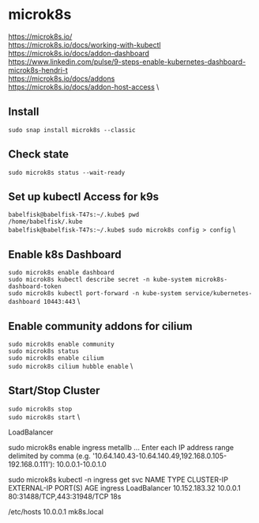 # microk8s
https://microk8s.io/ \
https://microk8s.io/docs/working-with-kubectl \
https://microk8s.io/docs/addon-dashboard \
https://www.linkedin.com/pulse/9-steps-enable-kubernetes-dashboard-microk8s-hendri-t \
https://microk8s.io/docs/addons \
https://microk8s.io/docs/addon-host-access \

## Install
`sudo snap install microk8s --classic`


## Check state
`sudo microk8s status --wait-ready`

## Set up kubectl Access for k9s

`babelfisk@babelfisk-T47s:~/.kube$ pwd` \
`/home/babelfisk/.kube` \
`babelfisk@babelfisk-T47s:~/.kube$ sudo microk8s config > config` \

## Enable k8s Dashboard
`sudo microk8s enable dashboard` \
`sudo microk8s kubectl describe secret -n kube-system microk8s-dashboard-token` \
`sudo microk8s kubectl port-forward -n kube-system service/kubernetes-dashboard 10443:443` \

## Enable community addons for cilium

`sudo microk8s enable community` \
`sudo microk8s status` \
`sudo microk8s enable cilium` \
`sudo microk8s cilium hubble enable` \

## Start/Stop Cluster

`sudo microk8s stop` \
`sudo microk8s start` \

LoadBalancer

sudo microk8s enable ingress metallb
...
Enter each IP address range delimited by comma (e.g. '10.64.140.43-10.64.140.49,192.168.0.105-192.168.0.111'): 10.0.0.1-10.0.1.0

sudo microk8s kubectl -n ingress get svc
NAME      TYPE           CLUSTER-IP      EXTERNAL-IP   PORT(S)                      AGE
ingress   LoadBalancer   10.152.183.32   10.0.0.1      80:31488/TCP,443:31948/TCP   18s

/etc/hosts
10.0.0.1        mk8s.local

